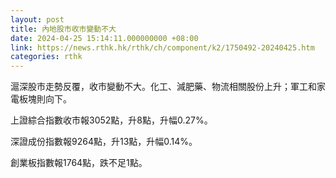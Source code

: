 ```yaml
---
layout: post
title: 內地股市收市變動不大
date: 2024-04-25 15:14:11.000000000 +08:00
link: https://news.rthk.hk/rthk/ch/component/k2/1750492-20240425.htm
categories: rthk
---
```


滬深股市走勢反覆，收市變動不大。化工、減肥藥、物流相關股份上升；軍工和家電板塊則向下。

上證綜合指數收市報3052點，升8點，升幅0.27%。

深證成份指數報9264點，升13點，升幅0.14%。

創業板指數報1764點，跌不足1點。
